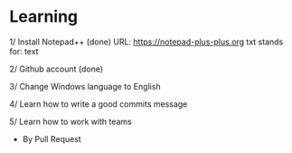 # Learning 

1/ Install Notepad++ (done)
URL: https://notepad-plus-plus.org
txt stands for: text


2/ Github account (done)


3/ Change Windows language to English

4/ Learn how to write a good commits message 

5/ Learn how to work with teams
+ By Pull Request 
